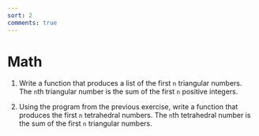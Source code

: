 ```yaml
---
sort: 2
comments: true
---
```


#  Math

1.  Write a function that produces a list of the first `n`
    triangular numbers.  The `n`th triangular number is the sum
    of the first `n` positive integers.

1.  Using the program from the previous exercise, write a
    function that produces the first `n` tetrahedral numbers.
    The `n`th tetrahedral number is the sum of the first `n`
    triangular numbers.
